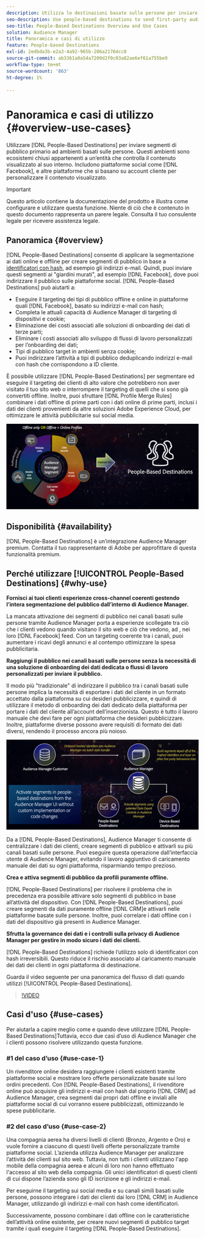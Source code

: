 ```yaml
---
description: Utilizza le destinazioni basate sulle persone per inviare segmenti di pubblico primario ad ambienti basati sulle persone. Questi ambienti sono ecosistemi chiusi appartenenti a un’entità che controlla il contenuto visualizzato al suo interno. Includono piattaforme social come Facebook e altre piattaforme che si basano sugli account dei clienti per personalizzare il contenuto visualizzato.
seo-description: Use people-based destinations to send first-party audience segments to people-based environments. These environments are closed ecosystems belonging to one entity that controls the content that is being displayed within it. They include social platforms such as Facebook, and other platforms that rely on customer accounts to personalize the displayed content.
seo-title: People-Based Destinations Overview and Use Cases
solution: Audience Manager
title: Panoramica e casi di utilizzo
feature: People-based Destinations
exl-id: 2edbda3b-e2a3-4a92-965b-206a21764cc8
source-git-commit: ab3361a0a54a7200d2f0c03a82ae6ef61a755be9
workflow-type: tm+mt
source-wordcount: '863'
ht-degree: 1%

---
```


# Panoramica e casi di utilizzo {#overview-use-cases}

Utilizzare [!DNL People-Based Destinations] per inviare segmenti di pubblico primario ad ambienti basati sulle persone. Questi ambienti sono ecosistemi chiusi appartenenti a un’entità che controlla il contenuto visualizzato al suo interno. Includono piattaforme social come [!DNL Facebook], e altre piattaforme che si basano su account cliente per personalizzare il contenuto visualizzato.

>[!IMPORTANT]
>Questo articolo contiene la documentazione del prodotto e illustra come configurare e utilizzare questa funzione. Niente di ciò che è contenuto in questo documento rappresenta un parere legale. Consulta il tuo consulente legale per ricevere assistenza legale.

## Panoramica {#overview}

[!DNL People-Based Destinations] consente di applicare la segmentazione ai dati online e offline per creare segmenti di pubblico in base a [identificatori con hash](people-based-destinations-prerequisites.md#hashing-requirements), ad esempio gli indirizzi e-mail. Quindi, puoi inviare questi segmenti ai &quot;giardini murati&quot;, ad esempio [!DNL Facebook], dove puoi indirizzare il pubblico sulle piattaforme social. [!DNL People-Based Destinations] può aiutarti a:

* Eseguire il targeting dei tipi di pubblico offline e online in piattaforme quali [!DNL Facebook], basato su indirizzi e-mail con hash;
* Completa le attuali capacità di Audience Manager di targeting di dispositivi e cookie;
* Eliminazione dei costi associati alle soluzioni di onboarding dei dati di terze parti;
* Eliminare i costi associati allo sviluppo di flussi di lavoro personalizzati per l’onboarding dei dati;
* Tipi di pubblico target in ambienti senza cookie;
* Puoi indirizzare l’attività a tipi di pubblico deduplicando indirizzi e-mail con hash che corrispondono a ID cliente.

È possibile utilizzare [!DNL People-Based Destinations] per segmentare ed eseguire il targeting dei clienti di alto valore che potrebbero non aver visitato il tuo sito web o interrompere il targeting di quelli che si sono già convertiti offline. Inoltre, puoi sfruttare [!DNL Profile Merge Rules] combinare i dati offline di prime parti con i dati online di prime parti, inclusi i dati dei clienti provenienti da altre soluzioni Adobe Experience Cloud, per ottimizzare le attività pubblicitarie sui social media.

![pbd-overview](assets/pbd-overview.png)

## Disponibilità {#availability}

[!DNL People-Based Destinations] è un’integrazione Audience Manager premium. Contatta il tuo rappresentante di Adobe per approfittare di questa funzionalità premium.

## Perché utilizzare [!UICONTROL People-Based Destinations] {#why-use}

**Fornisci ai tuoi clienti esperienze cross-channel coerenti gestendo l’intera segmentazione del pubblico dall’interno di Audience Manager.**

La mancata attivazione dei segmenti di pubblico nei canali basati sulle persone tramite Audience Manager porta a esperienze scollegate tra ciò che i clienti vedono quando visitano il sito web e ciò che vedono, ad , nei loro [!DNL Facebook] feed. Con un targeting coerente tra i canali, puoi aumentare i ricavi degli annunci e al contempo ottimizzare la spesa pubblicitaria.

**Raggiungi il pubblico nei canali basati sulle persone senza la necessità di una soluzione di onboarding dei dati dedicata o flussi di lavoro personalizzati per inviare il pubblico.**

Il modo più &quot;tradizionale&quot; di indirizzare il pubblico tra i canali basati sulle persone implica la necessità di esportare i dati del cliente in un formato accettato dalla piattaforma su cui desideri pubblicizzare, e quindi di utilizzare il metodo di onboarding dei dati dedicato della piattaforma per portare i dati del cliente all’account dell’inserzionista. Questo è tutto il lavoro manuale che devi fare per ogni piattaforma che desideri pubblicizzare. Inoltre, piattaforme diverse possono avere requisiti di formato dei dati diversi, rendendo il processo ancora più noioso.

![pbd-overview](assets/pbd-diagram.png)

Da a [!DNL People-Based Destinations], Audience Manager ti consente di centralizzare i dati dei clienti, creare segmenti di pubblico e attivarli su più canali basati sulle persone. Puoi eseguire questa operazione dall’interfaccia utente di Audience Manager, evitando il lavoro aggiuntivo di caricamento manuale dei dati su ogni piattaforma, risparmiando tempo prezioso.

**Crea e attiva segmenti di pubblico da profili puramente offline.**

[!DNL People-Based Destinations] per risolvere il problema che in precedenza era possibile attivare solo segmenti di pubblico in base all’attività del dispositivo. Con [!DNL People-Based Destinations], puoi creare segmenti da dati puramente offline [!DNL CRM]e attivarli nelle piattaforme basate sulle persone. Inoltre, puoi correlare i dati offline con i dati del dispositivo già presenti in Audience Manager.

**Sfrutta la governance dei dati e i controlli sulla privacy di Audience Manager per gestire in modo sicuro i dati dei clienti.**

[!DNL People-Based Destinations] richiede l’utilizzo solo di identificatori con hash irreversibili. Questo riduce il rischio associato al caricamento manuale dei dati dei clienti in ogni piattaforma di destinazione.

Guarda il video seguente per una panoramica del flusso di dati quando utilizzi [!UICONTROL People-Based Destinations].

>[!VIDEO](https://video.tv.adobe.com/v/28968/)

## Casi d&#39;uso {#use-cases}

Per aiutarla a capire meglio come e quando deve utilizzare [!DNL People-Based Destinations]Tuttavia, ecco due casi d’uso di Audience Manager che i clienti possono risolvere utilizzando questa funzione.

### #1 del caso d’uso {#use-case-1}

Un rivenditore online desidera raggiungere i clienti esistenti tramite piattaforme social e mostrare loro offerte personalizzate basate sui loro ordini precedenti. Con [!DNL People-Based Destinations], il rivenditore online può acquisire gli indirizzi e-mail con hash dal proprio [!DNL CRM] ad Audience Manager, crea segmenti dai propri dati offline e inviali alle piattaforme social di cui vorranno essere pubblicizzati, ottimizzando le spese pubblicitarie.

### #2 del caso d’uso {#use-case-2}

Una compagnia aerea ha diversi livelli di clienti (Bronzo, Argento e Oro) e vuole fornire a ciascuno di questi livelli offerte personalizzate tramite piattaforme social. L’azienda utilizza Audience Manager per analizzare l’attività dei clienti sul sito web. Tuttavia, non tutti i clienti utilizzano l&#39;app mobile della compagnia aerea e alcuni di loro non hanno effettuato l&#39;accesso al sito web della compagnia. Gli unici identificatori di questi clienti di cui dispone l’azienda sono gli ID iscrizione e gli indirizzi e-mail.

Per eseguirne il targeting sui social media e su canali simili basati sulle persone, possono integrare i dati dei clienti dai loro [!DNL CRM] in Audience Manager, utilizzando gli indirizzi e-mail con hash come identificatori.

Successivamente, possono combinare i dati offline con le caratteristiche dell’attività online esistente, per creare nuovi segmenti di pubblico target tramite i quali eseguire il targeting [!DNL People-Based Destinations].
